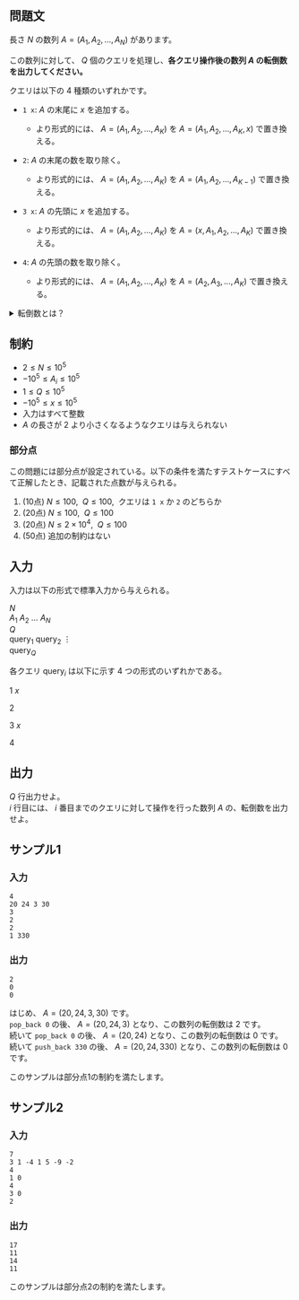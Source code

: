 ## 問題文

長さ $N$ の数列 $A = (A_1, A_2, \ldots , A_N)$ があります。

この数列に対して、 $Q$ 個のクエリを処理し、**各クエリ操作後の数列 $A$ の転倒数を出力してください。**

クエリは以下の $4$ 種類のいずれかです。
- `1 x`: $A$ の末尾に $x$ を追加する。
    - より形式的には、 $A = (A_1, A_2, \ldots, A_K)$ を $A = (A_1, A_2, \ldots, A_K, x)$ で置き換える。

- `2`: $A$ の末尾の数を取り除く。
    - より形式的には、 $A = (A_1, A_2, \ldots, A_K)$ を $A = (A_1, A_2, \ldots, A_{K - 1})$ で置き換える。

- `3 x`: $A$ の先頭に $x$ を追加する。
    - より形式的には、 $A = (A_1, A_2, \ldots, A_K)$ を $A = (x, A_1, A_2, \ldots , A_K)$ で置き換える。

- `4`: $A$ の先頭の数を取り除く。
    - より形式的には、 $A = (A_1, A_2, \ldots, A_K)$ を $A = (A_2, A_3, \ldots , A_K)$ で置き換える。

<details><summary>転倒数とは？</summary>

数列 $A = (A_1, A_2, \ldots , A_N)$ の転倒数とは、
$1 \leq i < j \leq N$ かつ $A_i > A_j$ を満たす、整数の組 $(i, j)$ の個数です。

</details>

## 制約

- $2 \leq N \leq 10^5$
- $-10^5 \leq A_i \leq 10^5$ 
- $1 \leq Q \leq 10^5$
- $-10^5 \leq x \leq 10^5$
- 入力はすべて整数
- $A$ の長さが $2$ より小さくなるようなクエリは与えられない

### 部分点
この問題には部分点が設定されている。以下の条件を満たすテストケースにすべて正解したとき、記載された点数が与えられる。
1. (10点) $N \leq 100, ~~ Q \leq 100, ~$ クエリは `1 x` か `2` のどちらか
1. (20点) $N \leq 100, ~~ Q \leq 100$
1. (20点) $N \leq 2 \times 10^4, ~~ Q \leq 100$
1. (50点) 追加の制約はない

## 入力
入力は以下の形式で標準入力から与えられる。

<div class="code-math">

$N$  
$A_1$ $A_2$ $\ldots$ $A_N$  
$Q$  
$\mathrm{query}_1$
$\mathrm{query}_2$
$\vdots$  
$\mathrm{query}_Q$

</div>

各クエリ $\mathrm{query}_i$ は以下に示す $4$ つの形式のいずれかである。

<div class="code-math">

$1$ $x$
</div>

<div class="code-math">

$2$
</div>

<div class="code-math">

$3$ $x$
</div>

<div class="code-math">

$4$
</div>

## 出力
$Q$ 行出力せよ。  
$i$ 行目には、 $i$ 番目までのクエリに対して操作を行った数列 $A$ の、転倒数を出力せよ。

## サンプル1
### 入力
```
4
20 24 3 30
3
2
2
1 330
```

### 出力
```
2
0
0
```

はじめ、 $A = (20, 24, 3, 30)$ です。  
`pop_back 0` の後、 $A = (20, 24, 3)$ となり、この数列の転倒数は 2 です。  
続いて `pop_back 0`  の後、 $A = (20, 24)$ となり、この数列の転倒数は 0 です。  
続いて `push_back 330` の後、 $A = (20, 24, 330)$ となり、この数列の転倒数は 0 です。

このサンプルは部分点1の制約を満たします。

## サンプル2
### 入力
```
7
3 1 -4 1 5 -9 -2
4
1 0
4
3 0
2
```

### 出力
```
17
11
14
11
```

このサンプルは部分点2の制約を満たします。
